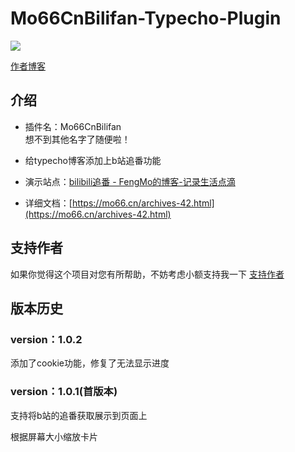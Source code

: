 # Mo66CnBilifan-Typecho-Plugin

![](https://cdn.jsdelivr.net/gh/fengmo66/img/images/2021/01/27/20210128104517.png)

[作者博客](http://mo66.cn)

## 介绍

* 插件名：Mo66CnBilifan  
想不到其他名字了随便啦！

* 给typecho博客添加上b站追番功能

* 演示站点：[bilibili追番 - FengMo的博客-记录生活点滴](https://mo66.cn/36.html)

* 详细文档：[https://mo66.cn/archives-42.html](https://mo66.cn/archives-42.html)

## 支持作者
如果你觉得这个项目对您有所帮助，不妨考虑小额支持我一下
[支持作者](https://mo66.cn/reward.html)

## 版本历史

### version：1.0.2

添加了cookie功能，修复了无法显示进度

### version：1.0.1(首版本)

支持将b站的追番获取展示到页面上

根据屏幕大小缩放卡片  
